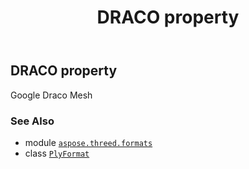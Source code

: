 ﻿---
title: DRACO property
second_title: Aspose.3D for Python via .NET API References
description: 
type: docs
weight: 140
url: /aspose.threed.formats/plyformat/draco/
is_root: false
---

## DRACO property


Google Draco Mesh

### See Also
* module [`aspose.threed.formats`](../../)
* class [`PlyFormat`](/3d/python-net/aspose.threed.formats/plyformat)
